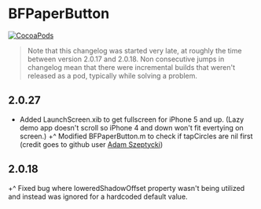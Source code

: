 BFPaperButton
=============
[![CocoaPods](https://img.shields.io/cocoapods/v/BFPaperButton.svg?style=flat)](https://github.com/bfeher/BFPaperButton)

> Note that this changelog was started very late, at roughly the time between version 2.0.17 and 2.0.18. Non consecutive jumps in changelog mean that there were incremental builds that weren't released as a pod, typically while solving a problem.



2.0.27
---------
+ Added LaunchScreen.xib to get fullscreen for iPhone 5 and up. (Lazy demo app doesn't scroll so iPhone 4 and down won't fit evertying on screen.)
+^ Modified BFPaperButton.m to check if tapCircles are nil first (credit goes to github user [Adam Szeptycki](https://github.com/adamszeptycki))


2.0.18
---------
+^ Fixed bug where loweredShadowOffset property wasn't being utilized and instead was ignored for a hardcoded default value.